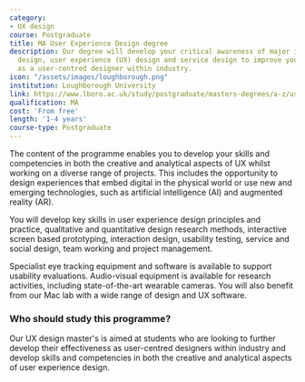 ```yaml
---
category: 
- UX design
course: Postgraduate
title: MA User Experience Design degree
description: Our degree will develop your critical awareness of major issues in interaction
  design, user experience (UX) design and service design to improve your effectiveness
  as a user-centred designer within industry.
icon: "/assets/images/loughborough.png"
institution: Loughborough University
link: https://www.lboro.ac.uk/study/postgraduate/masters-degrees/a-z/user-experience-design/
qualification: MA
cost: 'From free'
length: '1-4 years'
course-type: Postgraduate
---
```

The content of the programme enables you to develop your skills and competencies in both the creative and analytical aspects of UX whilst working on a diverse range of projects. This includes the opportunity to design experiences that embed digital in the physical world or use new and emerging technologies, such as artificial intelligence (AI) and augmented reality (AR).

You will develop key skills in user experience design principles and practice, qualitative and quantitative design research methods, interactive screen based prototyping, interaction design, usability testing, service and social design, team working and project management.

Specialist eye tracking equipment and software is available to support usability evaluations. Audio-visual equipment is available for research activities, including state-of-the-art wearable cameras. You will also benefit from our Mac lab with a wide range of design and UX software.

### Who should study this programme?

Our UX design master's is aimed at students who are looking to further develop their effectiveness as user-centred designers within industry and develop skills and competencies in both the creative and analytical aspects of user experience design.